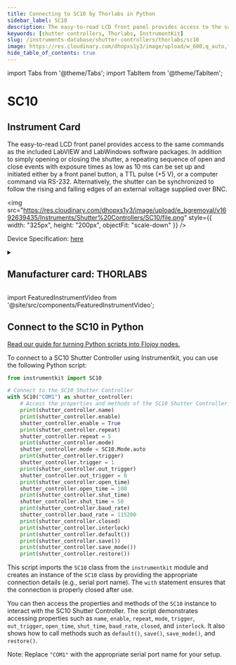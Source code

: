 ```yaml
---
title: Connecting to SC10 by Thorlabs in Python
sidebar_label: SC10
description: The easy-to-read LCD front panel provides access to the same commands as the included LabVIEW and LabWindows software packages. In addition to simply opening or closing the shutter, a repeating sequence of open and close events with exposure times as low as 10 ms can be set up and initiated either by a front panel button, a TTL pulse (+5 V), or a computer command via RS-232. Alternatively, the shutter can be synchronized to follow the rising and falling edges of an external voltage supplied over BNC.
keywords: [shutter controllers, Thorlabs, InstrumentKit]
slug: /instruments-database/shutter-controllers/thorlabs/sc10
image: https://res.cloudinary.com/dhopxs1y3/image/upload/w_600,q_auto,f_auto/e_bgremoval/v1692639435/Instruments/Shutter%20Controllers/SC10/file.jpg
hide_table_of_contents: true
---
```


import Tabs from '@theme/Tabs';
import TabItem from '@theme/TabItem';

# SC10

## Instrument Card

<div className="flex">

<div>

The easy-to-read LCD front panel provides access to the same commands as the included LabVIEW and LabWindows software packages. In addition to simply opening or closing the shutter, a repeating sequence of open and close events with exposure times as low as 10 ms can be set up and initiated either by a front panel button, a TTL pulse (+5 V), or a computer command via RS-232. Alternatively, the shutter can be synchronized to follow the rising and falling edges of an external voltage supplied over BNC.

</div>

<img src="https://res.cloudinary.com/dhopxs1y3/image/upload/e_bgremoval/v1692639435/Instruments/Shutter%20Controllers/SC10/file.png" style={{ width: "325px", height: "200px", objectFit: "scale-down" }} />

</div>

<div className="flex text-center">

<p>Device Specification: <a target="\_blank" href="https://www.thorlabs.com/_sd.cfm?fileName=8654-D02.pdf&partNumber=SC10">here</a></p>

</div>

<details style={{ marginTop: "15px"}}>
<summary><h2>Manufacturer card: THORLABS</h2></summary>

<img src="https://res.cloudinary.com/dhopxs1y3/image/upload/v1692126009/Instruments/Vendor%20Logos/Thorlabs.png" style={{ width: "100%", height: "170px",objectFit: "scale-down" }} />

Thorlabs, Inc. is an American privately held optical equipment company headquartered in Newton, New Jersey. The company was founded in 1989 by Alex Cable, who serves as its current president and CEO. As of 2018, Thorlabs has annual sales of approximately $500 million.

<ul>
  <li>Headquarters: USA</li>
  <li>Yearly Revenue (millions, USD): 550.0</li>
  <li>Vendor Website: <a href="https://www.thorlabs.com/">here</a></li>
</ul>
</details>

import FeaturedInstrumentVideo from '@site/src/components/FeaturedInstrumentVideo';

<FeaturedInstrumentVideo category='SHUTTER_CONTROLLERS' manufacturer='THORLABS'></FeaturedInstrumentVideo>


## Connect to the SC10 in Python

[Read our guide for turning Python scripts into Flojoy nodes.](https://docs.flojoy.ai/custom-nodes/creating-custom-node/)
<Tabs>

<TabItem value="Flojoy" label="Flojoy" className="flojoy-instrument-tabs">

<NodeCardCollection category='SHUTTER_CONTROLLERS' manufacturer='THORLABS'></NodeCardCollection>

</TabItem>
<TabItem value="InstrumentKit" label="InstrumentKit">

To connect to a SC10 Shutter Controller using Instrumentkit, you can use the following Python script:

```python
from instrumentkit import SC10

# Connect to the SC10 Shutter Controller
with SC10("COM1") as shutter_controller:
    # Access the properties and methods of the SC10 Shutter Controller
    print(shutter_controller.name)
    print(shutter_controller.enable)
    shutter_controller.enable = True
    print(shutter_controller.repeat)
    shutter_controller.repeat = 5
    print(shutter_controller.mode)
    shutter_controller.mode = SC10.Mode.auto
    print(shutter_controller.trigger)
    shutter_controller.trigger = 1
    print(shutter_controller.out_trigger)
    shutter_controller.out_trigger = 0
    print(shutter_controller.open_time)
    shutter_controller.open_time = 100
    print(shutter_controller.shut_time)
    shutter_controller.shut_time = 50
    print(shutter_controller.baud_rate)
    shutter_controller.baud_rate = 115200
    print(shutter_controller.closed)
    print(shutter_controller.interlock)
    print(shutter_controller.default())
    print(shutter_controller.save())
    print(shutter_controller.save_mode())
    print(shutter_controller.restore())
```

This script imports the `SC10` class from the `instrumentkit` module and creates an instance of the `SC10` class by providing the appropriate connection details (e.g., serial port name). The `with` statement ensures that the connection is properly closed after use.

You can then access the properties and methods of the `SC10` instance to interact with the SC10 Shutter Controller. The script demonstrates accessing properties such as `name`, `enable`, `repeat`, `mode`, `trigger`, `out_trigger`, `open_time`, `shut_time`, `baud_rate`, `closed`, and `interlock`. It also shows how to call methods such as `default()`, `save()`, `save_mode()`, and `restore()`.

Note: Replace `"COM1"` with the appropriate serial port name for your setup.

</TabItem>
</Tabs>